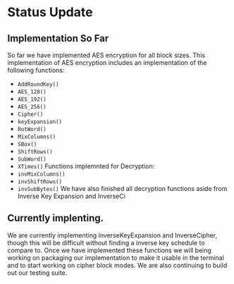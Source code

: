 # Status Update

## Implementation So Far
So far we have implemented AES encryption for all block sizes. This implementation of AES encryption includes an implementation of the following functions:
- `AddRoundKey()`
- `AES_128()`
- `AES_192()`
- `AES_256()`
- `Cipher()`
- `keyExpansion()`
- `RotWord()`
- `MixColumns()`
- `SBox()`
- `ShiftRows()`
- `SubWord()`
- `XTimes()`
Functions implemnted for Decryption:
- `invMixColumns()`
- `invShiftRows()`
- `invSubBytes()`
We have also finished all decryption functions aside from Inverse Key Expansion and InverseCi

## Currently implenting. 

We are currently implementing InverseKeyExpansion and InverseCipher, though this will be difficult without finding a inverse key schedule to compare to. Once we have implemented these functions we will being working on packaging our implementation to make it usable in the terminal and to start working on cipher block modes. We are also continuing to build out our testing suite.